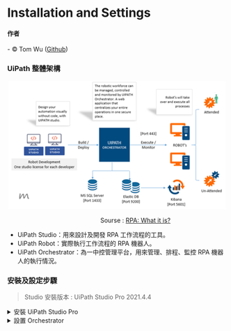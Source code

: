 # Installation and Settings  

#### 作者
<span> - &copy; Tom Wu (<a href="https://github.com/YenLinWu">Github</a>) </span>  


### UiPath 整體架構  

<p align="center">
<img width="500" src="https://github.com/YenLinWu/RPA_UiPath/blob/master/Installation/README_Images/Platform_Components.png">
</p>

&emsp;&emsp;&emsp;&emsp;&emsp;&emsp;&emsp;&emsp;&emsp;&emsp;&emsp;&emsp;&emsp;&emsp;&emsp; Sourse : [RPA: What it is?](https://mumas.in/site/index.php/guides/learnbyex/get-started)  
- UiPath Studio：用來設計及開發 RPA 工作流程的工具。  
- UiPath Robot：實際執行工作流程的 RPA 機器人。  
- UiPath Orchestrator：為一中控管理平台，用來管理、排程、監控 RPA 機器人的執行情況。  


### 安裝及設定步驟    

> Studio 安裝版本 : UiPath Studio Pro 2021.4.4   

<details>  
<summary> 安裝 UiPath Studio Pro
</summary>
  
***
#### Step 1 : 進入 [UiPath 官網](https://www.uipath.com/)且點擊「Try UiPath Free」 
<p align="center">
<img width="900" src="https://github.com/YenLinWu/RPA_UiPath/blob/master/Installation/README_Images/Install_UiPath_Studio_1.png">
</p>
  
#### Step 2 : 註冊個人帳號    
<p align="center">
<img width="900" src="https://github.com/YenLinWu/RPA_UiPath/blob/master/Installation/README_Images/Install_UiPath_Studio_2.png">
</p>  
  
#### Step 3 : 至 E-mail 中認證個人帳號   
<p align="center">
<img width="900" src="https://github.com/YenLinWu/RPA_UiPath/blob/master/Installation/README_Images/Install_UiPath_Studio_3.png">
</p>  
  
#### Step 4 : Orchestrator 管理平台中點擊「Download UiPath Studio」    
<p align="center">
<img width="900" src="https://github.com/YenLinWu/RPA_UiPath/blob/master/Installation/README_Images/Install_UiPath_Studio_4.png">
</p>    

#### Step 5 : 點擊「Sign In」   
<p align="center">
<img width="900" src="https://github.com/YenLinWu/RPA_UiPath/blob/master/Installation/README_Images/Install_UiPath_Studio_5.png">
</p>    
  
#### Step 6 : 點選「UiPath Studio Pro」     
<p align="center">
<img width="900" src="https://github.com/YenLinWu/RPA_UiPath/blob/master/Installation/README_Images/Install_UiPath_Studio_6.png">
</p>  
  
#### Step 7 : 完成 UiPath Studio Pro 安裝   
<p align="center">
<img width="900" src="https://github.com/YenLinWu/RPA_UiPath/blob/master/Installation/README_Images/Install_UiPath_Studio_7.png">
</p> 
 
</details>  

<details>  
<summary> 設置 Orchestrator
</summary>
  
***
#### Step 1 : 編輯 Users 中的個人帳號  
&emsp;&emsp; Orchestrator &rarr; Tenant &rarr; Users &rarr; 編輯個人帳號
<p align="center">
<img width="900" src="https://github.com/YenLinWu/RPA_UiPath/blob/master/Installation/README_Images/OC_Settings_1.png">
</p>   
  
#### Step 2 : 選擇角色(Roles)   
&emsp;&emsp; 建議勾選「Robot」、「Administrator」、「Tenant Administrator」
<p align="center">
<img width="900" src="https://github.com/YenLinWu/RPA_UiPath/blob/master/Installation/README_Images/OC_Settings_2.png">
</p>   
  
#### Step 3 : 建立 Unattended Robot  
&emsp;&emsp; 查詢 Domain\Username : 開啟「命令提示字元」 &rarr; 輸入「whoami」
<p align="center">
<img width="900" src="https://github.com/YenLinWu/RPA_UiPath/blob/master/Installation/README_Images/OC_Settings_3.png">
</p>   

#### Step 4 : 開啟「Auto Download Packages」
<p align="center">
<img width="900" src="https://github.com/YenLinWu/RPA_UiPath/blob/master/Installation/README_Images/OC_Settings_4.png">
</p>   
  
#### Step 5 : 確認 Unattended Robot 建立成功  
<p align="center">
<img width="900" src="https://github.com/YenLinWu/RPA_UiPath/blob/master/Installation/README_Images/OC_Settings_5.png">
</p>     
  
</details>  
</b></h3>
